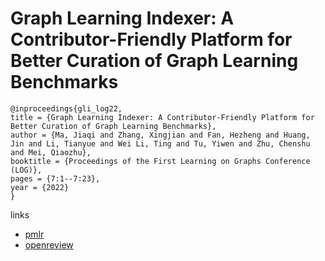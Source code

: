# Graph Learning Indexer: A Contributor-Friendly Platform for Better Curation of Graph Learning Benchmarks

```
@inproceedings{gli_log22,
title = {Graph Learning Indexer: A Contributor-Friendly Platform for Better Curation of Graph Learning Benchmarks},
author = {Ma, Jiaqi and Zhang, Xingjian and Fan, Hezheng and Huang, Jin and Li, Tianyue and Wei Li, Ting and Tu, Yiwen and Zhu, Chenshu and Mei, Qiaozhu},
booktitle = {Proceedings of the First Learning on Graphs Conference (LOG)},
pages = {7:1--7:23},
year = {2022}
}
```

links
- [pmlr](https://proceedings.mlr.press/v198/ma22a.html)
- [openreview](https://openreview.net/forum?id=ZBsxA6_gp3)

